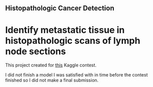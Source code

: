 ## Histopathologic Cancer Detection
# Identify metastatic tissue in histopathologic scans of lymph node sections

This project created for [this](https://www.kaggle.com/c/histopathologic-cancer-detection "Histopathologic Cancer Detection") Kaggle contest. 

I did not finish a model I was satisfied with in time before the contest finished so I did not make a final submission.